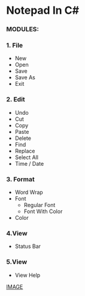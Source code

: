 # Notepad In C#
### MODULES:
### 1. File  
- New
- Open 
- Save
- Save As
- Exit 
### 2. Edit
- Undo
- Cut
- Copy
- Paste
- Delete
- Find
- Replace 
- Select All
- Time / Date
### 3. Format
- Word Wrap
- Font
  - Regular Font
  - Font With Color
- Color
### 4.View
- Status Bar
### 5.View
- View Help

 [IMAGE]()
